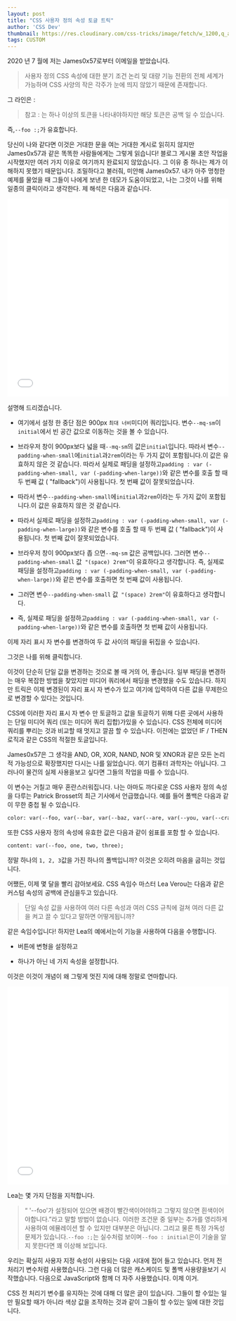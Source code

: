 ```yaml
---
layout: post
title: "CSS 사용자 정의 속성 토글 트릭"
author: 'CSS Dev'
thumbnail: https://res.cloudinary.com/css-tricks/image/fetch/w_1200,q_auto,f_auto/https://css-tricks.com/wp-content/uploads/2019/09/custom-properties-code.png
tags: CUSTOM
---
```



2020 년 7 월에 저는 James0x57로부터 이메일을 받았습니다.
 

> 사용자 정의 CSS 속성에 대한 분기 조건 논리 및 대량 기능 전환의 전체 세계가 가능하며 CSS 사양의 작은 각주가 눈에 띄지 않았기 때문에 존재합니다.
 

그 라인은 :
 

> 참고 : <declaration-value>는 하나 이상의 토큰을 나타내야하지만 해당 토큰은 공백 일 수 있습니다.
 

즉,`--foo :;`가 유효합니다.
 

당신이 나와 같다면 이것은 거대한 문을 여는 거대한 계시로 읽히지 않지만 James0x57과 같은 똑똑한 사람들에게는 그렇게 읽습니다!
 블로그 게시물 초안 작업을 시작했지만 여러 가지 이유로 여기까지 완료되지 않았습니다.
 그 이유 중 하나는 제가 이해하지 못했기 때문입니다.
 조밀하다고 불러줘, 미안해 James0x57.
 내가 아주 멍청한 예제를 물었을 때 그들이 나에게 보낸 한 데모가 도움이되었고, 나는 그것이 나를 위해 일종의 클릭이라고 생각한다.
 제 해석은 다음과 같습니다.
 

<div class="wp-block-cp-codepen-gutenberg-embed-block cp_embed_wrapper resizable" style="height: 450px;"><iframe id="cp_embed_abZBXde" src="//codepen.io/anon/embed/abZBXde?height=450&amp;theme-id=1&amp;slug-hash=abZBXde&amp;default-tab=css,result" height="450" scrolling="no" frameborder="0" allowfullscreen="" allowpaymentrequest="" name="CodePen Embed abZBXde" title="CodePen Embed abZBXde" class="cp_embed_iframe" style="width: 100%; overflow: hidden; height: 100%;">CodePen Embed Fallback</iframe><div class="win-size-grip" style="touch-action: none;"></div></div>

설명해 드리겠습니다.
 

- 여기에서 설정 한 중단 점은 900px `최대 너비`미디어 쿼리입니다.
 변수`--mq-sm`이`initial`에서 빈 공간 값으로 이동하는 것을 볼 수 있습니다.
 
- 브라우저 창이 900px보다 넓을 때`--mq-sm`의 값은`initial`입니다.
따라서 변수`--padding-when-small`에`initial`과`2rem`이라는 두 가지 값이 포함됩니다.이 값은 유효하지 않은 것 같습니다.
따라서 실제로 패딩을 설정하고`padding : var (-padding-when-small, var (-padding-when-large))`와 같은 변수를 호출 할 때 두 번째 값 ( "fallback")이 사용됩니다.
 첫 번째 값이 잘못되었습니다.
 
- 따라서 변수`--padding-when-small`에`initial`과`2rem`이라는 두 가지 값이 포함됩니다.이 값은 유효하지 않은 것 같습니다.
 
- 따라서 실제로 패딩을 설정하고`padding : var (-padding-when-small, var (-padding-when-large))`와 같은 변수를 호출 할 때 두 번째 값 ( "fallback")이 사용됩니다.
 첫 번째 값이 잘못되었습니다.
 
- 브라우저 창이 900px보다 좁 으면`--mq-sm` 값은 공백입니다.
그러면 변수`--padding-when-small` 값` "(space) 2rem"`이 유효하다고 생각합니다.
즉, 실제로 패딩을 설정하고`padding : var (-padding-when-small, var (-padding-when-large))`와 같은 변수를 호출하면 첫 번째 값이 사용됩니다.
 
- 그러면 변수`--padding-when-small` 값` "(space) 2rem"`이 유효하다고 생각합니다.
 
- 즉, 실제로 패딩을 설정하고`padding : var (-padding-when-small, var (-padding-when-large))`와 같은 변수를 호출하면 첫 번째 값이 사용됩니다.
 

이제 자리 표시 자 변수를 변경하여 두 값 사이의 패딩을 뒤집을 수 있습니다.
 

그것은 나를 위해 클릭합니다.
 

이것이 단순히 단일 값을 변경하는 것으로 볼 때 거의 어, 좋습니다. 일부 패딩을 변경하는 매우 복잡한 방법을 찾았지만 미디어 쿼리에서 패딩을 변경했을 수도 있습니다.
 하지만 트릭은 이제 변경된이 자리 표시 자 변수가 있고 여기에 입력하여 다른 값을 무제한으로 변경할 수 있다는 것입니다.
 

CSS에 이러한 자리 표시 자 변수 만 토글하고 값을 토글하기 위해 다른 곳에서 사용하는 단일 미디어 쿼리 (또는 미디어 쿼리 집합)가있을 수 있습니다.
 CSS 전체에 미디어 쿼리를 뿌리는 것과 비교할 때 멋지고 깔끔 할 수 있습니다.
 이전에는 없었던 IF / THEN 로직과 같은 CSS의 적절한 토글입니다.
 

James0x57은 그 생각을 AND, OR, XOR, NAND, NOR 및 XNOR과 같은 모든 논리적 가능성으로 확장했지만 다시는 나를 잃었습니다.
 여기 컴퓨터 과학자는 아닙니다.
 그러나이 물건의 실제 사용을보고 싶다면 그들의 작업을 따를 수 있습니다.
 

이 변수는 거칠고 매우 혼란스러워집니다.
 나는 아마도 까다로운 CSS 사용자 정의 속성을 다루는 Patrick Brosset의 최근 기사에서 언급했습니다.
 예를 들어 폴백은 다음과 같이 무한 중첩 될 수 있습니다.
 

```html
color: var(--foo, var(--bar, var(--baz, var(--are, var(--you, var(--crazy)))));
```

또한 CSS 사용자 정의 속성에 유효한 값은 다음과 같이 쉼표를 포함 할 수 있습니다.
 

```html
content: var(--foo, one, two, three);
```

정말 하나의 `1, 2, 3`값을 가진 하나의 폴백입니까?
 이것은 오히려 마음을 굽히는 것입니다.
 

어쨌든, 이제 몇 달을 빨리 감아보세요. CSS 속임수 마스터 Lea Verou는 다음과 같은 커스텀 속성의 공백에 관심을두고 있습니다.
 

> 단일 속성 값을 사용하여 여러 다른 속성과 여러 CSS 규칙에 걸쳐 여러 다른 값을 켜고 끌 수 있다고 말하면 어떻게됩니까?
 

같은 속임수입니다!
 하지만 Lea의 예에서는이 기능을 사용하여 다음을 수행합니다.
 

- 버튼에 변형을 설정하고
 
- 하나가 아닌 네 가지 속성을 설정합니다.
 

이것은 이것이 개념이 왜 그렇게 멋진 지에 대해 정말로 연마합니다.
 

<div class="wp-block-cp-codepen-gutenberg-embed-block cp_embed_wrapper resizable" style="height: 450px;"><iframe id="cp_embed_YzWpBaV" src="//codepen.io/anon/embed/YzWpBaV?height=450&amp;theme-id=1&amp;slug-hash=YzWpBaV&amp;default-tab=css,result" height="450" scrolling="no" frameborder="0" allowfullscreen="" allowpaymentrequest="" name="CodePen Embed YzWpBaV" title="CodePen Embed YzWpBaV" class="cp_embed_iframe" style="width: 100%; overflow: hidden; height: 100%;">CodePen Embed Fallback</iframe><div class="win-size-grip" style="touch-action: none;"></div></div>

Lea는 몇 가지 단점을 지적합니다.
 

> “ '--foo'가 설정되어 있으면 배경이 빨간색이어야하고 그렇지 않으면 흰색이어야합니다.”라고 말할 방법이 없습니다.
 이러한 조건문 중 일부는 추가를 영리하게 사용하여 에뮬레이션 할 수 있지만 대부분은 아닙니다.
그리고 물론 특정 가독성 문제가 있습니다.`--foo :;`는 실수처럼 보이며`--foo : initial`은이 기술을 알지 못한다면 꽤 이상해 보입니다.
 

우리는 확실히 사용자 지정 속성이 사용되는 다음 시대에 접어 들고 있습니다.
 먼저 전 처리기 변수처럼 사용했습니다.
 그런 다음 더 많은 캐스케이드 및 폴백 사용량을보기 시작했습니다.
 다음으로 JavaScript와 함께 더 자주 사용했습니다.
 이제 이거.
 

CSS 전 처리기 변수를 유지하는 것에 대해 더 많은 글이 있습니다. 그들이 할 수있는 일만 필요할 때가 아니라 색상 값을 조작하는 것과 같이 그들이 할 수있는 일에 대한 것입니다.
 